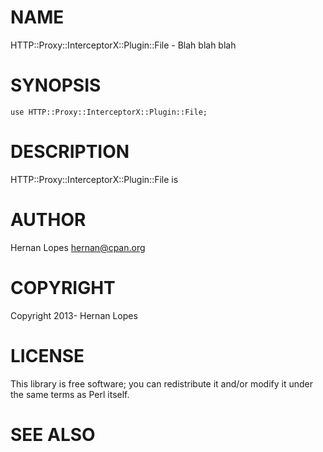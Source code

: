 # NAME

HTTP::Proxy::InterceptorX::Plugin::File - Blah blah blah

# SYNOPSIS

    use HTTP::Proxy::InterceptorX::Plugin::File;

# DESCRIPTION

HTTP::Proxy::InterceptorX::Plugin::File is

# AUTHOR

Hernan Lopes <hernan@cpan.org>

# COPYRIGHT

Copyright 2013- Hernan Lopes

# LICENSE

This library is free software; you can redistribute it and/or modify
it under the same terms as Perl itself.

# SEE ALSO
